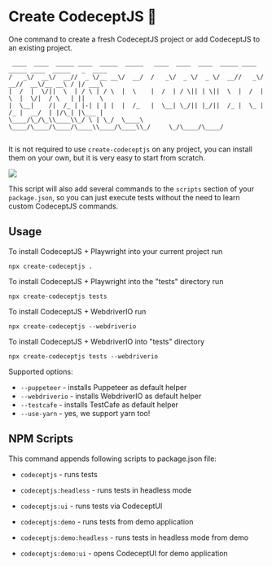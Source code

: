 # Create CodeceptJS 🚀

One command to create a fresh CodeceptJS project or add CodeceptJS to an existing project.

```
 ____  ____  _____ ____  _____  _____   ____  ____  ____  _____ ____  _____ ____  _____   _  ____ 
/   _\/  __\/  __//  _ \/__ __\/  __/  /   _\/  _ \/  _ \/  __//   _\/  __//  __\/__ __\ / |/ ___\
|  /  |  \/||  \  | / \ | / \  |  \    |  /  | / \|| | \||  \  |  /  |  \  |  \/|  / \   | ||    \
|  \__|    /|  /_ | |-| | | |  |  /_   |  \__| \_/|| |_/||  /_ |  \_ |  /_ |  __/  | |/\_| |\___ |
\____/\_/\_\\____\\_/ \ | \_/  \____\  \____/\____/\____/\____\\____/\____\\_/     \_/\____/\____/
                                                                                                  
```

It is not required to use `create-codeceptjs` on any project, you can install them on your own, but it is very easy to start from scratch.

![](https://user-images.githubusercontent.com/220264/93864416-88182380-fccd-11ea-97fe-3d948e6697c6.gif)

This script will also add several commands to the `scripts` section of your `package.json`, so you can just execute tests without the need to learn custom CodeceptJS commands.

## Usage

To install CodeceptJS + Playwright into your current project run

```
npx create-codeceptjs .
```

To install CodeceptJS + Playwright into the "tests" directory run

```
npx create-codeceptjs tests
```

To install CodeceptJS + WebdriverIO run

```
npx create-codeceptjs --webdriverio
```

To install CodeceptJS + WebdriverIO into "tests" directory

```
npx create-codeceptjs tests --webdriverio
```

Supported options:

* `--puppeteer` - installs Puppeteer as default helper
* `--webdriverio` - installs WebdriverIO as default helper
* `--testcafe` - installs TestCafe as default helper
* `--use-yarn` - yes, we support yarn too!

## NPM Scripts

This command appends following scripts to package.json file:

 * `codeceptjs` - runs tests
 * `codeceptjs:headless` - runs tests in headless mode 
 * `codeceptjs:ui` - runs tests via CodeceptUI
 
 * `codeceptjs:demo` - runs tests from demo application
 * `codeceptjs:demo:headless` - runs tests in headless mode from demo 
 * `codeceptjs:demo:ui` - opens CodeceptUI for demo application

